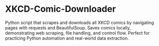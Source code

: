 # XKCD-Comic-Downloader
Python script that scrapes and downloads all XKCD comics by navigating pages with requests and BeautifulSoup. Saves comics locally, demonstrating web scraping, file handling, and control flow. Perfect for practicing Python automation and real-world data extraction.
